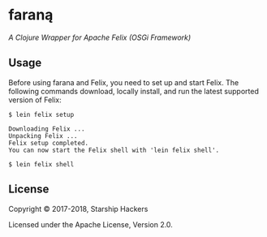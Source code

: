 # faraną

*A Clojure Wrapper for Apache Felix (OSGi Framework)*


## Usage

Before using farana and Felix, you need to set up and start Felix. The
following commands download, locally install, and run the latest supported
version of Felix:

```
$ lein felix setup
```
```
Downloading Felix ...
Unpacking Felix ...
Felix setup completed.
You can now start the Felix shell with 'lein felix shell'.
```
```
$ lein felix shell
```


## License

Copyright © 2017-2018, Starship Hackers

Licensed under the Apache License, Version 2.0.
